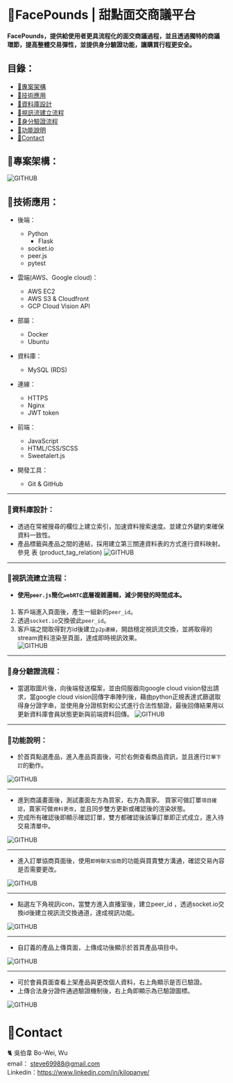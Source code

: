 # 🍪FacePounds | 甜點面交商議平台
<h4>FacePounds，提供給使用者更具流程化的面交商議過程，並且透過獨特的商議環節，提高整體交易彈性，並提供身分驗證功能，讓購買行程更安全。  <h4>

## 目錄：

- [🍪專案架構](#專案架構)
- [🍪技術應用](#技術應用)
- [🍪資料庫設計](#資料庫設計)
- [🍪視訊流建立流程](#視訊流建立流程)
- [🍪身分驗證流程](#身分驗證流程)
- [🍪功能說明](#功能說明)
- [🍪Contact](#contact)

## 🍪專案架構：
![GITHUB](/public/images/image/layout.jpg)

## 🍪技術應用：
- 後端：
  - Python
      - Flask
  - socket.io
  - peer.js
  - pytest

- 雲端(AWS、Google cloud)：
    - AWS EC2
    - AWS S3 &  Cloudfront
    - GCP Cloud Vision API

- 部屬：
    - Docker
    - Ubuntu

- 資料庫：
    - MySQL (RDS)

- 連線：
    - HTTPS
    - Nginx
    - JWT token

- 前端：
    - JavaScript
    - HTML/CSS/SCSS
    - Sweetalert.js

- 開發工具：
    - Git & GitHub

***
### 🍪資料庫設計：
- 透過在常被搜尋的欄位上建立索引，加速資料搜索速度。並建立外鍵約束確保資料一致性。  
- 產品標籤與產品之間的連結，採用建立第三關連資料表的方式進行資料映射。參見  表 (product_tag_relation)
![GITHUB](/public/images/demo/SQL.png)

***
### 🍪視訊流建立流程：
* **使用`peer.js`簡化`webRTC`底層複雜邏輯，減少開發的時間成本。**  
####
  1. 客戶端進入頁面後，產生一組新的`peer_id`。  
  2. 透過`socket.io`交換彼此`peer_id`。  
  3. 客戶端之間取得對方id後建立`p2p連線`，開啟穩定視訊流交換，並將取得的stream資料渲染至頁面，達成即時視訊效果。  
![GITHUB](/public/images/image/PEER.png)
***
### 🍪身分驗證流程：
* 當選取圖片後，向後端發送檔案，並由伺服器向google cloud vision發出請求，當google cloud vision回傳字串陣列後，藉由python正規表達式篩選取得身分證字串，並使用身分證核對和公式進行合法性驗證，最後回傳結果用以更新資料庫會員狀態更新與前端資料回傳。
![GITHUB](/public/images/demo/cloudVision.png)
***
### 🍪功能說明：
* 於首頁點選產品，進入產品頁面後，可於右側查看商品資訊，並且進行`訂單下訂`的動作。

![GITHUB](/public/images/demo/首頁DEMO.gif)
***
* 進到商議畫面後，測試畫面左方為買家，右方為賣家。 買家可做訂單`項目確認`，賣家可做`資料更改`，並且同步雙方更新或確認後的渲染狀態。
* 完成所有確認後即顯示確認訂單，雙方都確認後該筆訂單即正式成立，進入待交易清單中。

![GITHUB](/public/images/demo/按鈕demo.gif)
***
* 進入訂單協商頁面後，使用`即時聊天協商`的功能與買賣雙方溝通，確認交易內容是否需要更改。

![GITHUB](/public/images/demo/聊天DEMO.gif)
***
* 點選左下角視訊icon，當雙方進入直播室後，建立peer_id ，透過socket.io交換id後建立視訊流交換通道，達成視訊功能。  

![GITHUB](/public/images/demo/視訊demo.gif)
***
* 自訂義的產品上傳頁面，上傳成功後顯示於首頁產品項目中。

![GITHUB](/public/images/demo/上傳DEMO.gif)
***
* 可於會員頁面查看上架產品與更改個人資料，右上角顯示是否已驗證。
* 上傳合法身分證件通過驗證機制後，右上角即顯示為已驗證圖標。

![GITHUB](/public/images/demo/個人資料及驗證DEMO.gif)


# 🍪Contact

🐈 吳伯韋 Bo-Wei, Wu  
email： steve69988@gmail.com  
Linkedin：https://www.linkedin.com/in/kilopanye/
